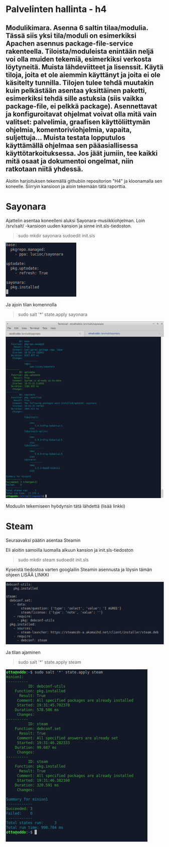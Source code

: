 # Palvelinten hallinta - h4

## Modulikimara. Asenna 6 saltin tilaa/modulia. Tässä siis yksi tila/moduli on esimerkiksi Apachen asennus package-file-service rakenteella. Tiloista/moduleista enintään neljä voi olla muiden tekemiä, esimerkiksi verkosta löytyneitä. Muista lähdeviitteet ja lisenssit. Käytä tiloja, joita et ole aiemmin käyttänyt ja joita ei ole käsitelty tunnilla. Tilojen tulee tehdä muutakin kuin pelkästään asentaa yksittäinen paketti, esimerkiksi tehdä sille astuksia (siis vaikka package-file, ei pelkkä package). Asennettavat ja konfiguroitavat ohjelmat voivat olla mitä vain valitset: palvelimia, graafisen käyttöliittymän ohjelmia, komentoriviohjelmia, vapaita, suljettuja... Muista testata lopputulos käyttämällä ohjelmaa sen pääasiallisessa käyttötarkoituksessa. Jos jäät jumiin, tee kaikki mitä osaat ja dokumentoi ongelmat, niin ratkotaan niitä yhdessä.

Aloitin harjoituksen tekemällä githubiin repositorion "H4" ja kloonamalla sen koneelle. Siirryin kansioon ja aloin tekemään tätä raporttia.

# Sayonara

Ajattelin asentaa koneelleni aluksi Sayonara-musiikkiohjelman. Loin /srv/salt/ -kansioon uuden kansion ja sinne init.sls-tiedoston.

> sudo mkdir sayonara
> sudoedit init.sls

![sayonara-init](/h4images/sayonara-init.png)

Ja ajoin tilan komennolla

> sudo salt '*' state.apply sayonara

![sayonara-apply](/h4images/sayonara-apply.png)

Moduulin tekemiseen hyödynsin tätä lähdettä (lisää linkki)

# Steam

Seuraavaksi päätin asentaa Steamin

Eli aloitin samoilla luomalla alkuun kansion ja init.sls-tiedoston

> sudo mkdir steam
> sudoedit init.sls

Kyseistä tiedostoa varten googlailin Steamin asennusta ja löysin tämän ohjeen LISÄÄ LINKKI

![steam-init](/h4images/steam-init.png)

Ja tilan ajaminen

> sudo salt '*' state.apply steam

![steam-apply](/h4images/steam-apply.png)

